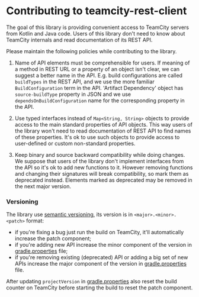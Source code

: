 Contributing to teamcity-rest-client
===

The goal of this library is providing convenient access to TeamCity servers from Kotlin and Java code. 
Users of this library don't need to know about TeamCity internals and read documentation of its REST API.

Please maintain the following policies while contributing to the library.

1. Name of API elements must be comprehensible for users. If meaning of a method in REST URL or a property of an object
 isn't clear, we can suggest a better name in the API. E.g. build configurations are called `buildTypes` in the REST API, 
 and we use the more familiar `BuildConfiguration` term in the API. 'Artifact Dependency' object has `source-buildType`
 property in JSON and we use `dependsOnBuildConfiguration` name for the corresponding property in the API.  

2. Use typed interfaces instead of `Map<String, String>` objects to provide access to the main standard properties of API 
objects. This way users of the library won't need to read documentation of REST API to find names of these properties. 
It's ok to use such objects to provide access to user-defined or custom non-standard properties. 

3. Keep binary and source backward compatibility while doing changes.
We suppose that users of the library don't implement interfaces from the API so it's ok to add new functions to it. 
However removing functions and changing their signatures will break compatibility, so mark them as deprecated instead.
Elements marked as deprecated may be removed in the next major version.

### Versioning
The library use [semantic versioning](https://semver.org), its version is in `<major>.<minor>.<patch>` format: 
* if you're fixing a bug just run the build on TeamCity, it'll automatically increase the patch component;
* if you're adding new API increase the minor component of the version in [gradle.properties](gradle.properties) file;
* if you're removing existing (deprecated) API or adding a big set of new APIs increase the major component of the version in [gradle.properties](gradle.properties) file.

After updating `projectVersion` in [gradle.properties](gradle.properties) also reset the build counter on TeamCity before starting the build to reset the patch component. 
